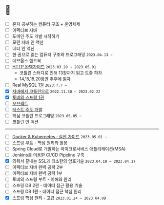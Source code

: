 # 👣

- [ ] 혼자 공부하는 컴퓨터 구조 + 운영체제
- [ ] 이펙티브 자바
- [ ] 도메인 주도 개발 시작하기
- [ ] 모던 자바 인 액션
- [ ] 네티 인 액션
- [ ] 한 권으로 읽는 컴퓨터 구조와 프로그래밍 `2023.04.13 ~`
- [ ] 데브옵스 핸드북
- [ ] [HTTP 완벽가이드](https://github.com/SeolYoungKim/http-definitive-guide-study/issues) `2023.03.20 ~ 2023.05.01`
  - 코틀린 스터디로 인해 13장까지 읽고 도중 하차
  - 14,15,18,20장만 추후에 읽자
- [ ] Real MySQL 1권 `2023.?.? ~`
- [x] [자바에서 코틀린으로](https://github.com/jdalma/java-to-kotlin) `2022.11.30 ~ 2023.02.22`  
- [x] [토비의 스프링 1권](https://github.com/jdalma/tobyspringin5)  
- [ ] [오브젝트](https://github.com/jdalma/object)  
- [ ] [테스트 주도 개발](https://github.com/jdalma/tdd)
- [ ] 핵심 코틀린 프로그래밍 `2023.05.05 ~`
- [ ] 코틀린 인 액션

***

- [ ] [Docker & Kubernetes : 실전 가이드](https://www.udemy.com/course/docker-kubernetes-2022/) `2023.05.01 ~`
- [ ] 스프링 부트 - 핵심 원리와 활용
- [ ] Spring Cloud로 개발하는 마이크로서비스 애플리케이션(MSA)
- [ ] Jenkins를 이용한 CI/CD Pipeline 구축
- [x] 외워서 끝내는 SSL과 최소한의 암호기술 `2023.04.10 ~ 2023.04.17`
- [ ] 이펙티브 자바 완벽 공략 2부
- [ ] 이펙티브 자바 완벽 공략 1부
- [ ] 토비의 스프링 부트 - 이해와 원리
- [ ] 스프링 DB 2편 - 데이터 접근 활용 기술
- [ ] 스프링 DB 1편 - 데이터 접근 핵심 원리
- [x] 스프링 핵심 원리 - 고급 `2023.01.24 ~ 2023.04.09`

